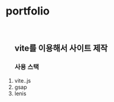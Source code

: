 <h1>portfolio</h1>
<br>

<ol>
    <h2>vite를 이용해서 사이트 제작 </h2>
    <h3>사용 스택</h3>
    <li>vite..js</li>
    <li>gsap</li>
    <li>lenis</li>
</ol>